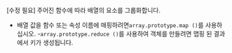 [수정 필요]
주어진 함수에 따라 배열의 요소를 그룹화합니다.

- 배열 값을 함수 또는 속성 이름에 매핑하려면`array.prototype.map ()`를 사용하십시오.
-`array.prototype.reduce ()`를 사용하여 객체를 만들려면 맵핑 된 결과에서 키가 생성됩니다.
